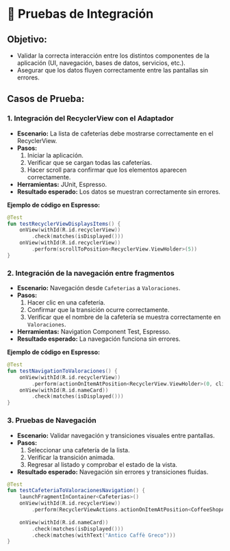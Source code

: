 # 🧪 Pruebas de Integración 

## **Objetivo:**
- Validar la correcta interacción entre los distintos componentes de la aplicación (UI, navegación, bases de datos, servicios, etc.).
- Asegurar que los datos fluyen correctamente entre las pantallas sin errores.

## **Casos de Prueba:**
### **1. Integración del RecyclerView con el Adaptador**
- **Escenario:** La lista de cafeterías debe mostrarse correctamente en el RecyclerView.
- **Pasos:**
  1. Iniciar la aplicación.
  2. Verificar que se cargan todas las cafeterías.
  3. Hacer scroll para confirmar que los elementos aparecen correctamente.
- **Herramientas:** JUnit, Espresso.
- **Resultado esperado:** Los datos se muestran correctamente sin errores.

**Ejemplo de código en Espresso:**
```kotlin
@Test
fun testRecyclerViewDisplaysItems() {
    onView(withId(R.id.recyclerView))
        .check(matches(isDisplayed()))
    onView(withId(R.id.recyclerView))
        .perform(scrollToPosition<RecyclerView.ViewHolder>(5))
}
```

### **2. Integración de la navegación entre fragmentos**
- **Escenario:** Navegación desde `Cafeterias` a `Valoraciones`.
- **Pasos:**
  1. Hacer clic en una cafetería.
  2. Confirmar que la transición ocurre correctamente.
  3. Verificar que el nombre de la cafetería se muestra correctamente en `Valoraciones`.
- **Herramientas:** Navigation Component Test, Espresso.
- **Resultado esperado:** La navegación funciona sin errores.

**Ejemplo de código en Espresso:**
```kotlin
@Test
fun testNavigationToValoraciones() {
    onView(withId(R.id.recyclerView))
        .perform(actionOnItemAtPosition<RecyclerView.ViewHolder>(0, click()))
    onView(withId(R.id.nameCard))
        .check(matches(isDisplayed()))
}
```

### **3. Pruebas de Navegación**
- **Escenario:** Validar navegación y transiciones visuales entre pantallas.
- **Pasos:**
  1. Seleccionar una cafetería de la lista.
  2. Verificar la transición animada.
  3. Regresar al listado y comprobar el estado de la vista.
- **Resultado esperado:** Navegación sin errores y transiciones fluidas.

```kotlin
@Test
fun testCafeteriaToValoracionesNavigation() {
    launchFragmentInContainer<Cafeterias>()
    onView(withId(R.id.recyclerView))
        .perform(RecyclerViewActions.actionOnItemAtPosition<CoffeeShopAdapter.CoffeeShopViewHolder>(0, click()))
    
    onView(withId(R.id.nameCard))
        .check(matches(isDisplayed()))
        .check(matches(withText("Antico Caffè Greco")))
}
```
